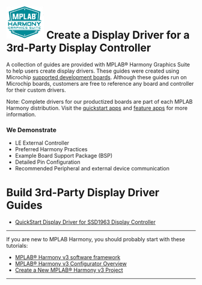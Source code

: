 # ![Microchip Technology](https://github.com/automaate/GFX_sandbox/blob/master/images/mhgs.png) Create a Display Driver for a 3rd-Party Display Controller

A collection of guides are provided with MPLAB® Harmony Graphics Suite to help users create display drivers. These guides were created using Microchip [supported development boards](https://github.com/Microchip-MPLAB-Harmony/gfx/wiki/Supported-Development-Boards). Although these guides run on Microchip boards, customers are free to reference any board and controller for their custom drivers.

Note: Complete drivers for our productized boards are part of each MPLAB Harmony distribution. Visit the [quickstart apps](https://github.com/Microchip-MPLAB-Harmony/gfx/tree/master/apps) and [feature apps](https://github.com/Microchip-MPLAB-Harmony/gfx_apps/tree/master/apps) for more information.

### We Demonstrate
* LE External Controller
* Preferred Harmony Practices
* Example Board Support Package (BSP)
* Detailed Pin Configuration
* Recommended Peripheral and external device communication

# Build 3rd-Party Display Driver Guides

* [QuickStart Display Driver for SSD1963 Display Controller](https://github.com/Microchip-MPLAB-Harmony/gfx/wiki/Quickstart-SSD1963-Display-Driver)

***

If you are new to MPLAB Harmony, you should probably start with these tutorials:

* [MPLAB® Harmony v3 software framework](https://microchipdeveloper.com/harmony3:start)
* [MPLAB® Harmony v3 Configurator Overview](https://microchipdeveloper.com/harmony3:mhc-overview)
* [Create a New MPLAB® Harmony v3 Project](https://microchipdeveloper.com/harmony3:new-proj)

***
